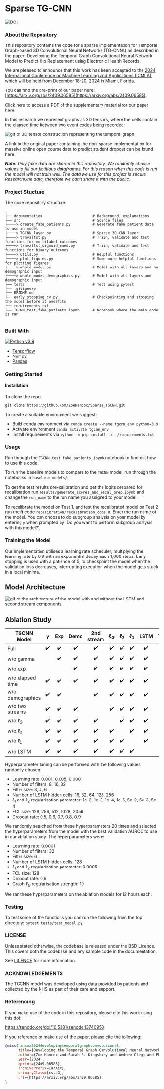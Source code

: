 # Sparse TG-CNN

[![DOI](https://zenodo.org/badge/624601873.svg)](https://zenodo.org/doi/10.5281/zenodo.13740953)

### About the Repository

This repository contains the code for a sparse implementation for Temporal Graph-based 3D Convolutional Neural Networks (TG-CNNs) as described in the paper: Developing the Temporal Graph Convolutional Neural Network Model to Predict Hip Replacement using Electronic Health Records. 

We are pleased to announce that this work has been accepted to the [2024 International Conference on Machine Learning and Applications (ICMLA)](https://www.icmla-conference.org/icmla24/index.php), which will be held from December 18-20, 2024 in Miami, Florida.

You can find the pre-print of our paper here: [https://arxiv.org/abs/2409.06585](https://arxiv.org/abs/2409.06585). 

Click here to access a PDF of the supplementary material for our paper [here](supplementary_material_developing_the_TGCNN_model_to_predict_hip_replacement_using_EHR.pdf).

In this research we represent graphs as 3D tensors, where the cells contain the elapsed time between two event codes being recorded:

![gif of 3D tensor construction representing the temporal graph](documentation/TG-CNN_build.gif)

A link to the original paper containing the non-sparse implementation for massive online open course data to predict student dropout can be found [here](https://eprints.whiterose.ac.uk/205293/1/TG-CNNs_for_Online_Course_Dropout_Prediction_03.pdf).

_**Note:** Only fake data are shared in this repository. We randomly choose values to fill our fictitious dataframes. For this reason when this code is run the model will not train well. The data we use for this project is secure ResearchOne data, therefore we can't share it with the public._

### Project Stucture

The code repository structure:

```
.
├── documentation                       # Background, explanations
├── src                                 # Source files
├────> create_fake_patients.py          # Generate fake patient data to use in model
├────> TGCNN_layer.py                   # Sparse 3D CNN layer 
├────> trnvaltst.py                     # Train, validate and test functions for multilabel outcomes
├────> trnvaltst_sigmoid_oned.py        # Train, validate and test functions for binary outcomes
├────> utils.py                         # Helpful functions
├────> plot_figures.py                  # Some more helpful functions for plotting figures
├────> whole_model.py                   # Model with all layers and no demographic input
├────> whole_model_demographics.py      # Model with all layers and demographic input
├── tests                               # Test using pytest
├── .gitignore
├── README.md
├── early_stopping_cv.py                # Checkpointing and stopping the model before it overfits
└── requirements.txt
└── TGCNN_test_fake_patients.ipynb      # Notebook where the main code is ran


```
### Built With 

[![Python v3.9](https://img.shields.io/badge/python-v3.9-blue.svg)](https://www.python.org/downloads/release/python-390/)

- [Tensorflow](https://www.tensorflow.org/)
- [Numpy](https://numpy.org/)
- [Pandas](https://pandas.pydata.org/)

### Getting Started

#### Installation

To clone the repo:

`git clone https://github.com/ZoeHancox/Sparse_TGCNN.git`

To create a suitable environment we suggest:
- Build conda environment via `conda create --name tgcnn_env python=3.9`
- Activate environment `conda activate tgcnn_env`
- Install requirements via `python -m pip install -r ./requirements.txt`

### Usage

Run through the `TGCNN_test_fake_patients.ipynb` notebook to find out how to use this code.

To run the baseline models to compare to the `TGCNN` model, run through the notebooks in `baseline_models/`.

To get the test results pre-calibration and get the logits prepared for recalibration run `results/generate_scores_and_recal_prep.ipynb` and change the `run_name` to the run name you assigned to your model.

To recalibrate the model on Test 1, and test the recalibrated model on Test 2 run the **R** code `recalibration/recalibration_code.R`. Enter the run name of the model. You can choose to do subgroup analysis on your model by entering `y` when prompted by 'Do you want to perform subgroup analysis with this model?'.

### Training the Model

Our implementation utilises a learning rate scheduler, multiplying the learning rate by 0.9 with an exponential decay each 1,000 steps. Early stopping is used with a patience of 5, to checkpoint the model when the validation loss decreases, interrupting execution when the model gets stuck in a local minima.

## Model Architecture

![gif of the architecture of the model with and without the LSTM and second stream components](documentation/model_architecture_two_stream_ablation.gif)


## Ablation Study

| **TGCNN Model** | **$\gamma$** | **Exp** | **Demo** | **2nd stream** | **$\ell_G$** | **$\ell_2$** | **$\ell_1$** | **LSTM** | **Time** | **CNN** |
|-----------------|:------------:|:-------:|:--------:|:-------------------:|:------------:|:------------:|:------------:|:--------:|:--------:|:-------:|
| Full            |   ✔️         |   ✔️    |    ✔️     |         ✔️           |      ✔️       |      ✔️       |      ✔️       |    ✔️    |    ✔️    |    ✔️   |
| w/o gamma       |              |   ✔️    |    ✔️     |         ✔️           |      ✔️       |      ✔️       |      ✔️       |    ✔️    |    ✔️    |    ✔️   |
| w/o exp         |              |         |    ✔️     |         ✔️           |      ✔️       |      ✔️       |      ✔️       |    ✔️    |    ✔️    |    ✔️   |
| w/o elapsed time|   ✔️         |   ✔️    |    ✔️     |         ✔️           |      ✔️       |      ✔️       |      ✔️       |    ✔️    |          |    ✔️   |
| w/o demographics|   ✔️         |   ✔️    |           |         ✔️           |      ✔️       |      ✔️       |      ✔️       |    ✔️    |    ✔️    |    ✔️   |
| w/o two streams |   ✔️         |   ✔️    |    ✔️     |                     |      ✔️       |      ✔️       |      ✔️       |    ✔️    |    ✔️    |    ✔️   |
| w/o $\ell_G$    |   ✔️         |   ✔️    |    ✔️     |         ✔️           |               |      ✔️       |      ✔️       |    ✔️    |    ✔️    |    ✔️   |
| w/o $\ell_2$    |   ✔️         |   ✔️    |    ✔️     |         ✔️           |      ✔️       |               |      ✔️       |    ✔️    |    ✔️    |    ✔️   |
| w/o $\ell_1$    |   ✔️         |   ✔️    |    ✔️     |         ✔️           |      ✔️       |      ✔️       |               |    ✔️    |    ✔️    |    ✔️   |
| w/o LSTM        |   ✔️         |   ✔️    |    ✔️     |         ✔️           |      ✔️       |      ✔️       |      ✔️       |          |    ✔️    |    ✔️   |


Hyperparameter tuning can be performed with the following values randomly chosen:

* Learning rate: 0.001, 0.005, 0.0001
* Number of filters: 8, 16, 32
* Filter size: 3, 4, 6
* Number of LSTM hidden cells: 16, 32, 64, 128, 256
* $\ell_1$ and $\ell_2$ regularisation parameter: 1e-2, 1e-3, 1e-4, 1e-5, 5e-2, 5e-3, 5e-4
* FCL size: 128, 256, 512, 1028, 2056
* Dropout rate: 0.5, 0.6, 0.7, 0.8, 0.9


We randomly searched from these hyperparameters 20 times and selected the hyperparameters from the model with the best validation AUROC to use in our ablation study. The hyperparameters were:

* Learning rate: 0.0001
* Number of filters: 32
* Filter size: 6
* Number of LSTM hidden cells: 128
* $\ell_1$ and $\ell_2$ regularisation parameter: 0.0005
* FCL size: 128
* Dropout rate: 0.6
* Graph $\ell_G$ regularisation strength: 10

We ran these hyperparameters on the ablation models for 12 hours each.

### Testing

To test some of the functions you can run the following from the top directory:
`pytest tests/test_model.py`.

### LICENSE

Unless stated otherwise, the codebase is released under the BSD Licence. This covers both the codebase and any sample code in the documentation.

See [LICENCE](https://github.com/ZoeHancox/Sparse_TGCNN/blob/main/LICENSE.txt) for more information.

### ACKNOWLEDGEMENTS

The TGCNN model was developed using data provided by patients and collected by the NHS as part of their care and support. 

### Referencing

If you make use of the code in this repository, please cite this work using this doi:

https://zenodo.org/doi/10.5281/zenodo.13740953

If you reference or make use of the paper, please cite the following:

```bibtex
@misc{hancox2024developingtemporalgraphconvolutional,
      title={Developing the Temporal Graph Convolutional Neural Network Model to Predict Hip Replacement using Electronic Health Records}, 
      author={Zoe Hancox and Sarah R. Kingsbury and Andrew Clegg and Philip G. Conaghan and Samuel D. Relton},
      year={2024},
      eprint={2409.06585},
      archivePrefix={arXiv},
      primaryClass={cs.LG},
      url={https://arxiv.org/abs/2409.06585}, 
}